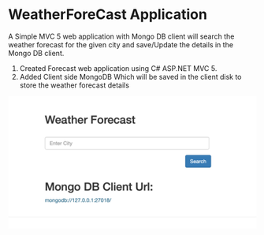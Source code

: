 # WeatherForeCast Application

A Simple MVC 5 web application with Mongo DB client will search the weather forecast for the given city and save/Update the details in the Mongo DB client.

  1. Created Forecast web application using C# ASP.NET MVC 5.
  2. Added Client side MongoDB Which will be saved in the client disk to store the weather forecast details

  
 ![Screenshot](https://github.com/BaluprasathSBP/WeatherForeCast/blob/master/Images/SearchPage.png)
  
